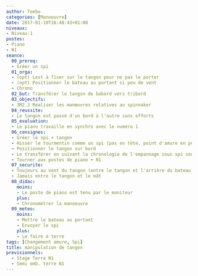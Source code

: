 ```yaml
---
author: Teebo
categories: [Manoeuvre]
date: 2017-01-10T16:48:43+01:00
niveaux:
- Niveau-1
postes:
- Piano
- N1
seance:
  00_prereq:
  - Gréer un spi
  01_orga:
  - (opt) Lest à fixer sur le tangon pour ne pas le porter
  - (opt) Positionner le bateau au portant si peu de vent
  - Chrono
  02_but: Transférer le tangon de babord vers tribord
  03_objectifs:
  - 3M2.3 Réaliser les manœuvres relatives au spinnaker
  04_reussite:
  - Le tangon est passé d'un bord à l'autre sans efforts
  05_evaluation:
  - Le piano travaille en synchro avec le numéro 1
  06_consignes:
  - Gréer le spi + tangon
  - Hisser le tourmentin comme un spi (pas en tête, point d'amure en point de drisse)
  - Positionner le tangon sur bord
  - Le transférer en suivant la chronologie de l'empannage sous spi sous l'autre amure
  - Tourner aux postes de piano + N1
  07_securite:
  - Toujours au vent du tangon (entre le tangon et l'arrière du bateau)
  - Jamais entre le tangon et le mât
  08_didac:
    moins:
    - Le poste de piano est tenu par le moniteur
    plus:
    - Chronométrer la manoeuvre
  09_meteo:
    moins:
    - Mettre le bateau au portant
    - Envoyer le spi
    plus:
    - Le faire à terre
tags: [Changement amure, Spi]
title: manipulation de tangon
previsionnels:
  - Stage Terre N1
  - Semi emb. terre N1
---
```

